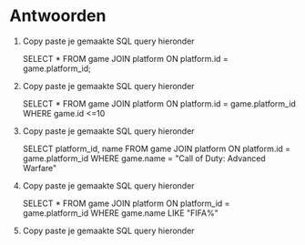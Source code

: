 # Antwoorden

1. Copy paste je gemaakte SQL query hieronder

   SELECT * FROM game JOIN platform ON platform.id = game.platform_id;

2. Copy paste je gemaakte SQL query hieronder

   SELECT * FROM game JOIN platform ON platform.id = game.platform_id WHERE game.id <=10

3. Copy paste je gemaakte SQL query hieronder

   SELECT platform_id, name FROM game JOIN platform ON platform.id = game.platform_id WHERE game.name = "Call of Duty: Advanced Warfare"

4. Copy paste je gemaakte SQL query hieronder
   
   SELECT * FROM game JOIN platform ON platform_id = game.platform_id WHERE game.name LIKE "FIFA%"

5. Copy paste je gemaakte SQL query hieronder

